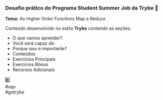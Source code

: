 ### Desafio prático do Programa Student Summer Job da Trybe :rocket:
**Tema:** As Higher Order Functions Map e Reduce

Conteúdo desenvolvido no estilo **Trybe** contendo as seções:
- O que vamos aprender?
- Você será capaz de:
- Porque isso é importante?
- Conteúdos
- Exercícios Principais
- Exercícios Bônus
- Recursos Adicionais

:hash:  
#vqv  
#gotrybe
